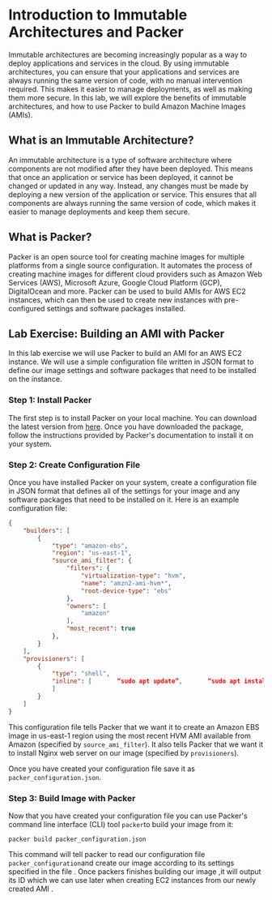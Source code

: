 # Introduction to Immutable Architectures and Packer

Immutable architectures are becoming increasingly popular as a way to deploy applications and services in the cloud. By using immutable architectures, you can ensure that your applications and services are always running the same version of code, with no manual intervention required. This makes it easier to manage deployments, as well as making them more secure. In this lab, we will explore the benefits of immutable architectures, and how to use Packer to build Amazon Machine Images (AMIs).

## What is an Immutable Architecture?

An immutable architecture is a type of software architecture where components are not modified after they have been deployed. This means that once an application or service has been deployed, it cannot be changed or updated in any way. Instead, any changes must be made by deploying a new version of the application or service. This ensures that all components are always running the same version of code, which makes it easier to manage deployments and keep them secure.

## What is Packer?

Packer is an open source tool for creating machine images for multiple platforms from a single source configuration. It automates the process of creating machine images for different cloud providers such as Amazon Web Services (AWS), Microsoft Azure, Google Cloud Platform (GCP), DigitalOcean and more. Packer can be used to build AMIs for AWS EC2 instances, which can then be used to create new instances with pre-configured settings and software packages installed.

## Lab Exercise: Building an AMI with Packer

In this lab exercise we will use Packer to build an AMI for an AWS EC2 instance. We will use a simple configuration file written in JSON format to define our image settings and software packages that need to be installed on the instance.

### Step 1: Install Packer

The first step is to install Packer on your local machine. You can download the latest version from [here](https://www.packer.io/downloads/). Once you have downloaded the package, follow the instructions provided by Packer's documentation to install it on your system.

### Step 2: Create Configuration File

Once you have installed Packer on your system, create a configuration file in JSON format that defines all of the settings for your image and any software packages that need to be installed on it. Here is an example configuration file:

```json
{
    "builders": [
        {
            "type": "amazon-ebs",
            "region": "us-east-1",
            "source_ami_filter": {
                "filters": {
                    "virtualization-type": "hvm",
                    "name": "amzn2-ami-hvm*",
                    "root-device-type": "ebs"
                },
                "owners": [
                    "amazon"
                ],
                "most_recent": true
            },
        }
    ],
    "provisioners": [
        {
            "type": "shell",
            "inline": [       “sudo apt update”,       “sudo apt install -y nginx”
            ]
        }
    ]
}
```

This configuration file tells Packer that we want it to create an Amazon EBS image in us-east-1 region using the most recent HVM AMI available from Amazon (specified by `source_ami_filter`). It also tells Packer that we want it to install Nginx web server on our image (specified by `provisioners`).

Once you have created your configuration file save it as `packer_configuration.json`.

### Step 3: Build Image with Packer

Now that you have created your configuration file you can use Packer's command line interface (CLI) tool `packer`to build your image from it:

`packer build packer_configuration.json`

This command will tell packer to read our configuration file `packer_configuration`and create our image according to its settings specified in the file . Once packers finishes building our image ,it will output its ID which we can use later when creating EC2 instances from our newly created AMI .
